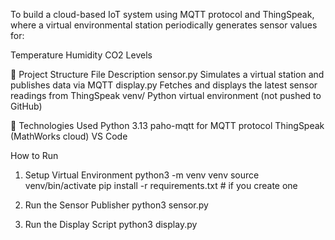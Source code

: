 
To build a cloud-based IoT system using MQTT protocol and ThingSpeak, where a virtual environmental station periodically generates sensor values for:

Temperature
Humidity
CO2 Levels

📁 Project Structure
File	Description
sensor.py	Simulates a virtual station and publishes data via MQTT
display.py	Fetches and displays the latest sensor readings from ThingSpeak
venv/	Python virtual environment (not pushed to GitHub)

🔧 Technologies Used
Python 3.13
paho-mqtt for MQTT protocol
ThingSpeak (MathWorks cloud)
VS Code

How to Run
1. Setup Virtual Environment
python3 -m venv venv
source venv/bin/activate
pip install -r requirements.txt  # if you create one

2. Run the Sensor Publisher
python3 sensor.py

3. Run the Display Script
python3 display.py
